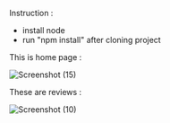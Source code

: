Instruction :  
 - install node
 - run "npm install" after cloning project

This is home page :

![Screenshot (15)](https://user-images.githubusercontent.com/59679498/187234041-02b83fb1-f270-4c37-8abd-b488c7d2085c.png)

These are reviews :

![Screenshot (10)](https://user-images.githubusercontent.com/59679498/185732553-e8374232-b328-4a16-94e4-c52e9a82b327.png)
